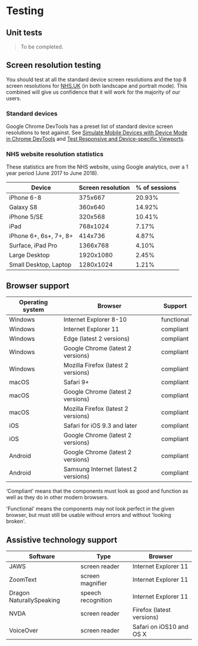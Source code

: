 # Testing

## Unit tests

> To be completed.

## Screen resolution testing

You should test at all the standard device screen resolutions and the top 8 screen 
resolutions for [NHS.UK](https://www.nhs.uk) (in both landscape and portrait mode). 
This combined will give us confidence that it will work for the majority of our users.

### Standard devices

Google Chrome DevTools has a preset list of standard device screen resolutions to test against. 
See [Simulate Mobile Devices with Device Mode in Chrome DevTools](https://developers.google.com/web/tools/chrome-devtools/device-mode/) 
and [Test Responsive and Device-specific Viewports](https://developers.google.com/web/tools/chrome-devtools/device-mode/emulate-mobile-viewports).

### NHS website resolution statistics

These statistics are from the NHS website, using Google analytics, over a 1 year period (June 2017 to June 2018).

| Device                  | Screen resolution   | % of sessions |
|-------------------------|---------------------|---------------|
| iPhone 6-8              | 375x667             | 20.93%        |
| Galaxy S8               | 360x640             | 14.92%        |
| iPhone 5/SE             | 320x568             | 10.41%        |
| iPad                    | 768x1024            | 7.17%         |
| iPhone 6+, 6s+, 7+, 8+  | 414x736             | 4.87%         |
| Surface, iPad Pro       | 1366x768            | 4.10%         |
| Large Desktop           | 1920x1080           | 2.45%         |
| Small Desktop, Laptop   | 1280x1024           | 1.21%         |

## Browser support

| Operating system | Browser                                | Support     |
|----------------- |----------------------------------------|-------------|
| Windows          | Internet Explorer 8-10                 | functional  |
| Windows          | Internet Explorer 11                   | compliant   |
| Windows          | Edge (latest 2 versions)               | compliant   |
| Windows          | Google Chrome (latest 2 versions)      | compliant   |
| Windows          | Mozilla Firefox (latest 2 versions)    | compliant   |
| macOS            | Safari 9+                              | compliant   |
| macOS            | Google Chrome (latest 2 versions)      | compliant   |
| macOS            | Mozilla Firefox (latest 2 versions)    | compliant   |
| iOS              | Safari for iOS 9.3 and later           | compliant   |
| iOS              | Google Chrome (latest 2 versions)      | compliant   |
| Android          | Google Chrome (latest 2 versions)      | compliant   |
| Android          | Samsung Internet (latest 2 versions)   | compliant   |

‘Compliant’ means that the components must look as good and function as well as they do in other modern browsers.

'Functional' means the components may not look perfect in the given browser, but must still be usable without errors and without 'looking broken'.

## Assistive technology support

| Software                 | Type               | Browser                             |
|--------------------------|--------------------|-------------------------------------|
| JAWS                     | screen reader      | Internet Explorer 11                |                     
| ZoomText                 | screen magnifier   | Internet Explorer 11                |
| Dragon NaturallySpeaking | speech recognition | Internet Explorer 11                |
| NVDA                     | screen reader      | Firefox (latest versions)           |
| VoiceOver                | screen reader      | Safari on iOS10 and OS X            |
